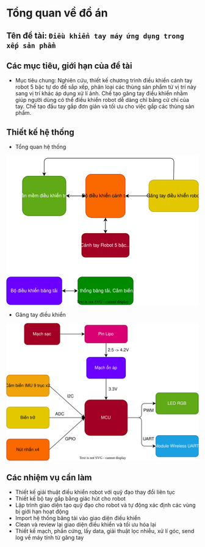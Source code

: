 # Tổng quan về đồ án

## Tên đề tài: `Điều khiển tay máy ứng dụng trong xếp sản phẩm`

## Các mục tiêu, giới hạn của đề tài
+ Mục tiêu chung: Nghiên cứu, thiết kế chương trình điều khiển cánh tay robot 5 bậc tự do để sắp xếp, phân loại các thùng sản phẩm từ vị trí này sang vị trí khác áp dụng xử lí ảnh. Chế tạo găng tay điều khiển nhằm giúp người dùng có thể điều khiển robot dễ dàng chỉ bằng cử chỉ của tay. Chế tạo đầu tay gắp đơn giản và tối ưu cho việc gắp các thùng sản phẩm.

## Thiết kế hệ thống
+ Tổng quan hệ thống
  
![Tổng quan hệ thống](general_system.svg)

+ Găng tay điều khiển
  
![Găng tay điều khiển](gang_tay.svg)

## Các nhiệm vụ cần làm
+ Thiết kế giải thuật điều khiển robot với quỹ đạo thay đổi liên tục
+ Thiết kế bộ tay gắp bằng giác hút cho robot
+ Lập trình giao diện tạo quỹ đạo cho robot và tự động xác định các vùng bị giới hạn hoạt động
+ Import hệ thống băng tải vào giao diện điều khiển
+ Clean và review lại giao diện điều khiển và tối ưu hóa lại
+ Thiết kế mạch, phần cứng, lấy data, giải thuật lọc nhiễu, xử lí góc, send log về máy tính từ găng tay